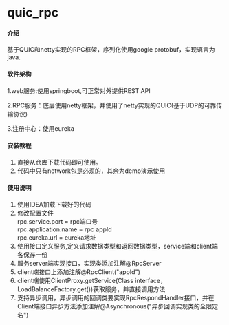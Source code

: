 # quic_rpc

#### 介绍
基于QUIC和netty实现的RPC框架，序列化使用google protobuf，实现语言为java.

#### 软件架构
1.web服务:使用springboot,可正常对外提供REST API  

2.RPC服务：底层使用netty框架，并使用了netty实现的QUIC(基于UDP的可靠传输协议)  

3.注册中心：使用eureka

#### 安装教程

1. 直接从仓库下载代码即可使用。
2. 代码中只有network包是必须的，其余为demo演示使用

#### 使用说明

1. 使用IDEA加载下载好的代码
2. 修改配置文件  
rpc.service.port = rpc端口号  
rpc.application.name = rpc appId  
rpc.eureka.url = eureka地址
3. 使用接口定义服务,定义请求数据类型和返回数据类型，service端和client端各保存一份
4. 服务server端实现接口，实现类添加注解@RpcServer
5. client端接口上添加注解@RpcClient("appId")
6. client端使用ClientProxy.getService(Class interface， LoadBalanceFactory.get())获取服务，并直接调用方法
7. 支持异步调用，异步调用的回调类要实现RpcRespondHandler接口，并在Client端接口异步方法添加注解@Asynchronous("异步回调实现类的全限定名")

